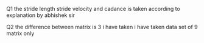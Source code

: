 Q1
the stride length stride velocity and cadance is taken according to explanation by abhishek  sir




Q2
the difference between matrix is 3 i have taken
i have taken data set of 9 matrix only

